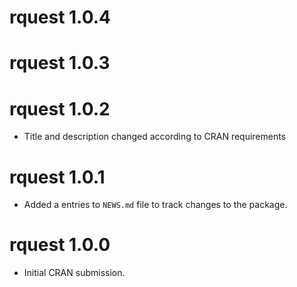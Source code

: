 # rquest 1.0.4

# rquest 1.0.3

# rquest 1.0.2

* Title and description changed according to CRAN requirements

# rquest 1.0.1

* Added a entries to `NEWS.md` file to track changes to the package.

# rquest 1.0.0

* Initial CRAN submission.
